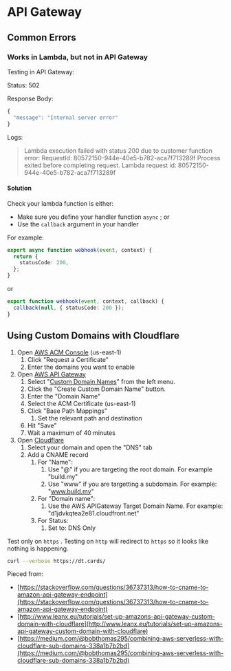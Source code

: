 # API Gateway

## Common Errors

### Works in Lambda, but not in API Gateway

Testing in API Gateway:

Status: 502

Response Body:

```javascript
{
  "message": "Internal server error"
}
```

Logs:

> Lambda execution failed with status 200 due to customer function error: RequestId: 80572150-944e-40e5-b782-aca7f713289f Process exited before completing request. Lambda request id: 80572150-944e-40e5-b782-aca7f713289f

#### Solution

Check your lambda function is either:

* Make sure you define your handler function `async` ; or
* Use the `callback` argument in your handler

For example:

```typescript
export async function webhook(event, context) {
  return {
    statusCode: 200,
  };
}
```

or

```typescript
export function webhook(event, context, callback) {
  callback(null, { statusCode: 200 });
}
```

## Using Custom Domains with Cloudflare

1. Open [AWS ACM Console](https://console.aws.amazon.com/acm/home) \(us-east-1\)
   1. Click "Request a  Certificate"
   2. Enter the domains you want to enable
2. Open [AWS API Gateway](https://console.aws.amazon.com/apigateway/home#/custom-domain-names)
   1. Select "[Custom Domain Names](https://console.aws.amazon.com/apigateway/home#/custom-domain-names)" from the left menu.
   2. Click the "Create Custom Domain Name" button.
   3. Enter the "Domain Name"
   4. Select the ACM Certificate \(us-east-1\)
   5. Click "Base Path Mappings"
      1. Set the relevant path and destination
   6. Hit "Save"
   7. Wait a maximum of 40 minutes
3. Open [Cloudflare](https://dash.cloudflare.com/)
   1. Select your domain and open the "DNS" tab
   2. Add a CNAME record
      1. For "Name":
         1. Use "@" if you are targeting the root domain. For example "build.my"
         2. Use "www" if you are targetting a subdomain. For example: "www.build.my"
      2. For "Domain name":
         1. Use the AWS APIGateway Target Domain Name. For example: "d1jdvkqtea2e81.cloudfront.net"
      3. For Status:
         1. Set to: DNS Only

Test only on `https` . Testing on `http` will redirect to `https` so it looks like nothing is happening.

```bash
curl --verbose https://dt.cards/
```

Pieced from:

* [https://stackoverflow.com/questions/36737313/how-to-cname-to-amazon-api-gateway-endpoint](https://stackoverflow.com/questions/36737313/how-to-cname-to-amazon-api-gateway-endpoint)
* [http://www.leanx.eu/tutorials/set-up-amazons-api-gateway-custom-domain-with-cloudflare](http://www.leanx.eu/tutorials/set-up-amazons-api-gateway-custom-domain-with-cloudflare)
* [https://medium.com/@bobthomas295/combining-aws-serverless-with-cloudflare-sub-domains-338a1b7b2bd](https://medium.com/@bobthomas295/combining-aws-serverless-with-cloudflare-sub-domains-338a1b7b2bd)



